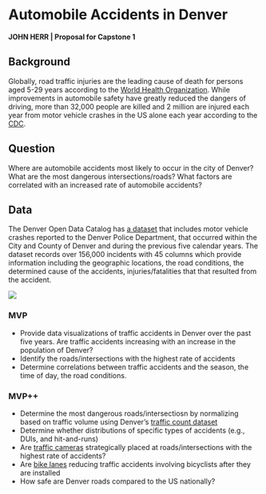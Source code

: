 # Automobile Accidents in Denver
**JOHN HERR | Proposal for Capstone 1**

## Background

Globally, road traffic injuries are the leading cause of death for persons aged 5-29 years according to the [World Health Organization](https://www.who.int/news-room/fact-sheets/detail/road-traffic-injuries). While improvements in automobile safety have greatly reduced the dangers of driving, more than 32,000 people are killed and 2 million are injured each year from motor vehicle crashes in the US alone each year according to the [CDC](https://www.cdc.gov/vitalsigns/motor-vehicle-safety/index.html).


## Question
Where are automobile accidents most likely to occur in the city of Denver? What are the most dangerous intersections/roads? What factors are correlated with an increased rate of automobile accidents?

## Data

The Denver Open Data Catalog has [a dataset](https://www.denvergov.org/opendata/dataset/city-and-county-of-denver-traffic-accidents)  that includes motor vehicle crashes reported to the Denver Police Department, that occurred within the City and County of Denver and during the previous five calendar years.  The dataset records over 156,000 incidents with 45 columns which provide information including the geographic locations, the road conditions, the determined cause of the accidents, injuries/fatalities that that resulted from the accident.

![](https://imagizer.imageshack.com/img921/6089/Jz1tyd.png)

### MVP
* Provide data visualizations of traffic accidents in Denver over the past five years.  Are traffic accidents increasing with an increase in the population of Denver?
* Identify the roads/intersections with the highest rate of accidents
* Determine correlations between traffic accidents and the season, the time of day, the road conditions.

### MVP++
* Determine the most dangerous roads/intersectiosn by normalizing based on traffic volume using Denver’s [traffic count dataset](https://www.denvergov.org/opendata/dataset/city-and-county-of-denver-traffic-counts)
* Determine whether distributions of specific types of accidents (e.g., DUIs, and hit-and-runs)
* Are [traffic cameras](https://www.denvergov.org/opendata/dataset/city-and-county-of-denver-intelligent-traffic-system-devices) strategically placed at roads/intersections with the highest rate of accidents?
* Are [bike lanes](https://www.denvergov.org/opendata/dataset/city-and-county-of-denver-denver-bicycle-facilities) reducing traffic accidents involving bicyclists after they are installed
* How safe are Denver roads compared to the US nationally?
